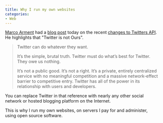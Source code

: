 ```yaml
---
title: Why I run my own websites
categories:
- Web
---
```


[Marco Arment](http://www.marco.org/) had a [blog post](http://www.marco.org/2011/05/19/twitter-dm-oauth-requirement) today on the recent [changes to Twitters API](http://blog.twitter.com/2011/05/mission-permission.html). He highlights that "Twitter is not Ours".

> Twitter can do whatever they want.
> 
> It’s the simple, brutal truth. Twitter must do what’s best for Twitter. They owe us nothing.
> 
> It’s not a public good. It’s not a right. It’s a private, entirely centralized service with no meaningful competition and a massive network-effect barrier to competitive entry. Twitter has all of the power in its relationship with users and developers.

You can replace Twitter in that reference with nearly any other social network or hosted blogging platform on the Internet.

This is why I run my own websites, on servers I pay for and administer, using open source software.
